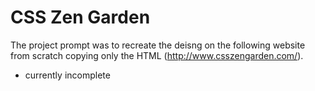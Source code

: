 CSS Zen Garden
=====================

The project prompt was to recreate the deisng on the following website from scratch copying only the HTML (http://www.csszengarden.com/). 

- currently incomplete 